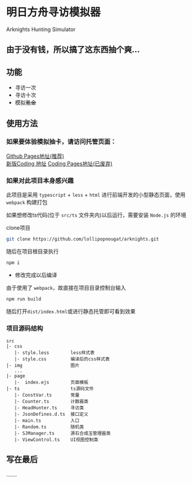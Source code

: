 # 明日方舟寻访模拟器

Arknights Hunting Simulator

## 由于没有钱，所以搞了这东西抽个爽...

## 功能

- 寻访一次
- 寻访十次
- 模拟~~氪金~~

## 使用方法

### 如果要体验模拟抽卡，请访问托管页面：<br>

[Github Pages地址(推荐)](https://www.lollipopnougat.top/arknights/)<br>
[新版Coding 地址](https://09z7l3.coding-pages.com/)
[Coding Pages地址(已废弃)](https://crepe.coding.me/arknights/)<br>

### 如果对此项目本身感兴趣

此项目是采用 `typescript` + `less` + `html` 进行前端开发的小型静态页面，使用 `webpack` 构建打包

如果想修改ts代码(位于 `src/ts` 文件夹内)以后运行，需要安装 `Node.js` 的环境

clone项目

```bash
git clone https://github.com/lollipopnougat/arknights.git
```

随后在项目根目录执行

```bash
npm i
```

- 修改完成以后编译

由于使用了 `webpack`，故直接在项目目录控制台输入

```bash
npm run build
```

随后打开`dist/index.html`或进行静态托管即可看到效果

### 项目源码结构

```plaintext
src
|- css
   |- style.less        less样式表
   |- style.css         编译后的css样式表
|- img                  图片
   ...
|- page
   |-  index.ejs        页面模板
|- ts                   ts源码文件
   |- ConstVar.ts       常量
   |- Counter.ts        计数器类
   |- HeadHunter.ts     寻访类
   |- JsonDefines.d.ts  接口定义
   |- main.ts           入口
   |- Random.ts         随机类
   |- SJManager.ts      源石合成玉管理器类
   |- ViewControl.ts    UI视图控制类
```

## 写在最后

.......
